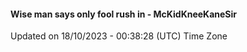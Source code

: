 #### Wise man says only fool rush in - McKidKneeKaneSir
Updated on 18/10/2023 - 00:38:28 (UTC) Time Zone
